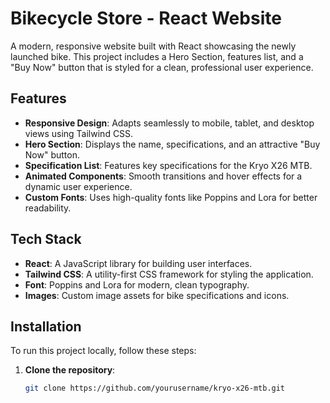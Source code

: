# Bikecycle Store - React Website

A modern, responsive website built with React showcasing the newly launched bike. This project includes a Hero Section, features list, and a "Buy Now" button that is styled for a clean, professional user experience.

## Features

- **Responsive Design**: Adapts seamlessly to mobile, tablet, and desktop views using Tailwind CSS.
- **Hero Section**: Displays the name, specifications, and an attractive "Buy Now" button.
- **Specification List**: Features key specifications for the Kryo X26 MTB.
- **Animated Components**: Smooth transitions and hover effects for a dynamic user experience.
- **Custom Fonts**: Uses high-quality fonts like Poppins and Lora for better readability.

## Tech Stack

- **React**: A JavaScript library for building user interfaces.
- **Tailwind CSS**: A utility-first CSS framework for styling the application.
- **Font**: Poppins and Lora for modern, clean typography.
- **Images**: Custom image assets for bike specifications and icons.

## Installation

To run this project locally, follow these steps:

1. **Clone the repository**:

   ```bash
   git clone https://github.com/yourusername/kryo-x26-mtb.git
